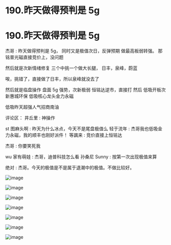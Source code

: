 # 190.昨天做得预判是 5g

# 190.昨天做得预判是 5g

杰哥 : 昨天做得预判是 5g， 同时又是极值次日，反弹预期 做最高板弱转强。 那铭普光磁直接竞价上，没问题

然后就是次新情绪修复 三个中挑一个做大长腿， 日丰，泉峰，蔚蓝

唉，挑错了，直接做了日丰，所以泉峰就没去了

然后就是临盘操作 盘面 5g 强势，次新极弱 恒铭达逆市，直接打 然后 低吸开板次新惠城环保 低吸核心龙头金力永磁

低吸昨天超强人气招商南油

评论区： 井丘里 : 神操作

st 图麻头啊 : 昨天为什么冰点，今天不是尾盘极值么 轻于流年 : 杰哥我也低吸金力永磁，我的顺丰也刚好派件！ 等諷来 : 竞价直接上恒铭达

杰哥 : 你要笑死我

wu 家有萌娃 : 杰哥，迪普科技怎么看 孙桑尼 Sunny : 按第一次出现极值来算

绝对 : 杰哥。今天的极值是不是属于退潮中的极值。不做比较好。

![image](img/Image_070.png)

![image](img/Image_071.png)

![image](img/Image_072.png)

![image](img/Image_073.png)

![image](img/Image_074.png)

![image](img/Image_075.png)

![image](img/Image_076.png)
